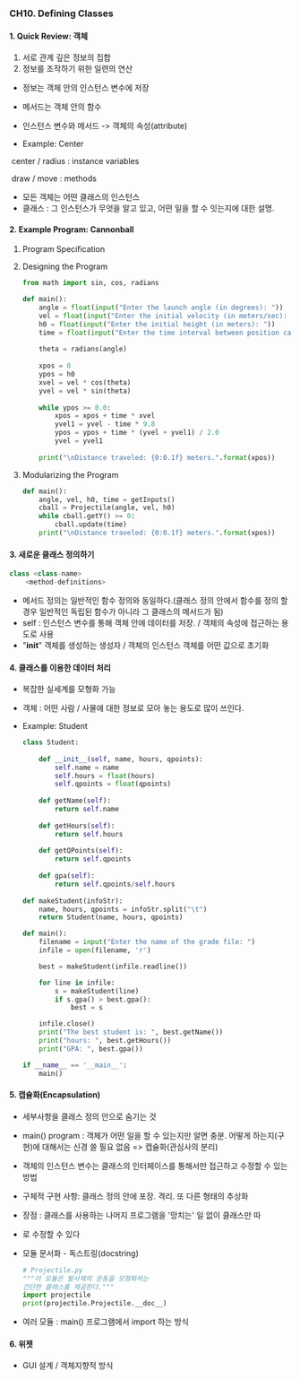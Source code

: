 ### CH10. Defining Classes

#### 1. Quick Review: 객체

1. 서로 관계 깊은 정보의 집합
2. 정보를 조작하기 위한 일련의 연산

- 정보는 객체 안의 인스턴스 변수에 저장
- 메서드는 객체 안의 함수
- 인스턴스 변수와 메서드 -> 객체의 속성(attribute)

- Example: Center

​	center / radius : instance variables 

​	draw / move : methods

- 모든 객체는 어떤 클래스의 인스턴스
- 클래스 : 그 인스턴스가 무엇을 알고 있고, 어떤 일을 할 수 잇는지에 대한 설명.



#### 2. Example Program: Cannonball

1. Program Specification

2. Designing the Program

   ```python
   from math import sin, cos, radians
   
   def main():
       angle = float(input("Enter the launch angle (in degrees): "))
       vel = float(input("Enter the initial velocity (in meters/sec): "))
       h0 = float(input("Enter the initial height (in meters): "))
       time = float(input("Enter the time interval between position calculations: "))
       
       theta = radians(angle)
       
       xpos = 0
       ypos = h0
       xvel = vel * cos(theta)
       yvel = vel * sin(theta)
       
       while ypos >= 0.0:
           xpos = xpos + time * xvel
           yvel1 = yvel - time * 9.8
           ypos = ypos + time * (yvel + yvel1) / 2.0
           yvel = yvel1
           
       print("\nDistance traveled: {0:0.1f} meters.".format(xpos))
   ```

3. Modularizing the Program

   ```python
   def main():
       angle, vel, h0, time = getInputs()
       cball = Projectile(angle, vel, h0)
       while cball.getY() >= 0:
           cball.update(time)
       print("\nDistance traveled: {0:0.1f} meters.".format(xpos))
   ```



#### 3. 새로운 클래스 정의하기

```python
class <class-name>
	<method-definitions>
```

- 메서드 정의는 일반적인 함수 정의와 동일하다.(클래스 정의 안에서 함수를 정의 할 경우 일반적인 독립된 함수가 아니라 그 클래스의 메서드가 됨)
- self : 인스턴스 변수를 통해 객체 안에 데이터를 저장. / 객체의 속성에 접근하는 용도로 사용
- "__init__" 객체를 생성하는 생성자 / 객체의 인스턴스 객체를 어떤 값으로 초기화



#### 4. 클래스를 이용한 데이터 처리

- 복잡한 실세계를 모형화 가능

- 객체 : 어떤 사람 / 사물에 대한 정보로 모아 놓는 용도로 많이 쓰인다.

- Example: Student

  ```python
  class Student:
      
      def __init__(self, name, hours, qpoints):
          self.name = name
          self.hours = float(hours)
          self.qpoints = float(qpoints)
          
      def getName(self):
          return self.name
      
      def getHours(self):
          return self.hours
      
      def getQPoints(self):
          return self.qpoints
      
      def gpa(self):
          return self.qpoints/self.hours
      
  def makeStudent(infoStr):
      name, hours, qpoints = infoStr.split("\t")
      return Student(name, hours, qpoints)
  
  def main():
      filename = input("Enter the name of the grade file: ")
      infile = open(filename, 'r')
  
      best = makeStudent(infile.readline())
  
      for line in infile:
          s = makeStudent(line)
          if s.gpa() > best.gpa():
              best = s
  
      infile.close()
      print("The best student is: ", best.getName())
      print("hours: ", best.getHours())
      print("GPA: ", best.gpa())
  
  if __name__ == '__main__':
      main()
  ```



#### 5. 캡슐화(Encapsulation)

- 세부사항을 클래스 정의 안으로 숨기는 것

- main() program : 객체가 어떤 일을 할 수 있는지만 알면 충분. 어떻게 하는지(구현)에 대해서는 신경 쓸 필요 없음 => 캡슐화(관심사의 분리)

- 객체의 인스턴스 변수는 클래스의 인터페이스를 통해서만 접근하고 수정할 수 있는 방법

- 구체적 구현 사항: 클래스 정의 안에 포장. 격리. 또 다른 형태의 추상화

- 장점 : 클래스를 사용하는 나머지 프로그램을 '망치는' 일 없이 클래스만 따

- 로 수정할 수 있다

- 모듈 문서화 - 독스트링(docstring)

  ```python
  # Projectile.py
  """이 모듈은 발사체의 운동을 모형화하는
  간단한 클래스를 제공한다."""
  import projectile
  print(projectile.Projectile.__doc__)
  ```

- 여러 모듈 : main() 프로그램에서 import 하는 방식



#### 6. 위젯

- GUI 설계 / 객체지향적 방식